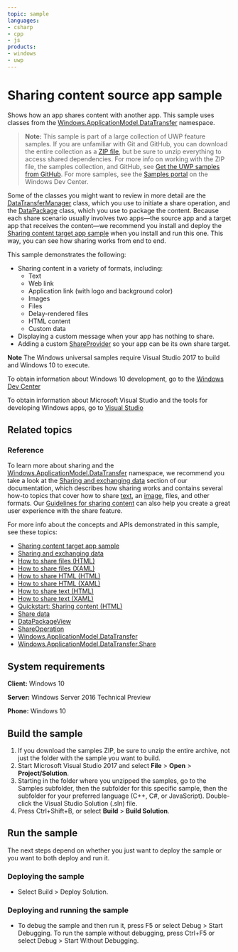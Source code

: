 ```yaml
---
topic: sample
languages:
- csharp
- cpp
- js
products:
- windows
- uwp
---
```


<!---
  category: DeepLinksAndAppToAppCommunication
  samplefwlink: http://go.microsoft.com/fwlink/p/?LinkId=620596
--->

# Sharing content source app sample

Shows how an app shares content with another app. This sample uses classes from the 
[Windows.ApplicationModel.DataTransfer](http://msdn.microsoft.com/library/windows/apps/br205967) namespace. 

> **Note:** This sample is part of a large collection of UWP feature samples. 
> If you are unfamiliar with Git and GitHub, you can download the entire collection as a 
> [ZIP file](https://github.com/Microsoft/Windows-universal-samples/archive/master.zip), but be 
> sure to unzip everything to access shared dependencies. For more info on working with the ZIP file, 
> the samples collection, and GitHub, see [Get the UWP samples from GitHub](https://aka.ms/ovu2uq). 
> For more samples, see the [Samples portal](https://aka.ms/winsamples) on the Windows Dev Center. 

Some of the classes you might want to review in more detail are the 
[DataTransferManager](http://msdn.microsoft.com/library/windows/apps/br205932) class, 
which you use to initiate a share operation, and the [DataPackage](http://msdn.microsoft.com/library/windows/apps/br205873) class, 
which you use to package the content. Because each share scenario usually involves two apps—the source app 
and a target app that receives the content—we recommend you install and deploy the 
[Sharing content target app sample](http://go.microsoft.com/fwlink/p/?linkid=231519) when you install and run this one. 
This way, you can see how sharing works from end to end.

This sample demonstrates the following:

* Sharing content in a variety of formats, including:
  *  Text
  *  Web link
  *  Application link (with logo and background color)
  *  Images
  *  Files
  *  Delay-rendered files
  *  HTML content
  *  Custom data
* Displaying a custom message when your app has nothing to share.
* Adding a custom [ShareProvider](https://docs.microsoft.com/uwp/api/windows.applicationmodel.datatransfer.shareprovider) so your app can be its own share target.

**Note** The Windows universal samples require Visual Studio 2017 to build and Windows 10 to execute.
 
To obtain information about Windows 10 development, go to the [Windows Dev Center](http://go.microsoft.com/fwlink/?LinkID=532421)

To obtain information about Microsoft Visual Studio and the tools for developing Windows apps, go to [Visual Studio](http://go.microsoft.com/fwlink/?LinkID=532422)

## Related topics

### Reference

To learn more about sharing and the [Windows.ApplicationModel.DataTransfer](http://msdn.microsoft.com/library/windows/apps/br205967) namespace, we recommend you take a look at the [Sharing and exchanging data](http://msdn.microsoft.com/library/windows/apps/hh464923) section of our documentation, which describes how sharing works and contains several how-to topics that cover how to share [text](http://msdn.microsoft.com/library/windows/apps/hh758313), an [image](http://msdn.microsoft.com/library/windows/apps/hh758305), files, and other formats. Our [Guidelines for sharing content](http://msdn.microsoft.com/library/windows/apps/hh465251) can also help you create a great user experience with the share feature.

For more info about the concepts and APIs demonstrated in this sample, see these topics:

-   [Sharing content target app sample](http://go.microsoft.com/fwlink/p/?linkid=231519)
-   [Sharing and exchanging data](http://msdn.microsoft.com/library/windows/apps/hh464923)
-   [How to share files (HTML)](http://msdn.microsoft.com/library/windows/apps/hh758308)
-   [How to share files (XAML)](http://msdn.microsoft.com/library/windows/apps/hh871371)
-   [How to share HTML (HTML)](http://msdn.microsoft.com/library/windows/apps/hh758310)
-   [How to share HTML (XAML)](http://msdn.microsoft.com/library/windows/apps/hh973055)
-   [How to share text (HTML)](http://msdn.microsoft.com/library/windows/apps/hh758313)
-   [How to share text (XAML)](http://msdn.microsoft.com/library/windows/apps/hh871372)
-   [Quickstart: Sharing content (HTML)](http://msdn.microsoft.com/library/windows/apps/hh465261)
-   [Share data](https://msdn.microsoft.com/library/windows/apps/mt243293)
-   [DataPackageView](http://msdn.microsoft.com/library/windows/apps/hh738408)
-   [ShareOperation](http://msdn.microsoft.com/library/windows/apps/br205977)
-   [Windows.ApplicationModel.DataTransfer](http://msdn.microsoft.com/library/windows/apps/br205967)
-   [Windows.ApplicationModel.DataTransfer.Share](http://msdn.microsoft.com/library/windows/apps/br205989)

## System requirements

**Client:** Windows 10

**Server:** Windows Server 2016 Technical Preview

**Phone:** Windows 10

## Build the sample

1. If you download the samples ZIP, be sure to unzip the entire archive, not just the folder with the sample you want to build. 
2. Start Microsoft Visual Studio 2017 and select **File** \> **Open** \> **Project/Solution**.
3. Starting in the folder where you unzipped the samples, go to the Samples subfolder, then the subfolder for this specific sample, then the subfolder for your preferred language (C++, C#, or JavaScript). Double-click the Visual Studio Solution (.sln) file.
4. Press Ctrl+Shift+B, or select **Build** \> **Build Solution**.

## Run the sample

The next steps depend on whether you just want to deploy the sample or you want to both deploy and run it.

### Deploying the sample

- Select Build > Deploy Solution. 

### Deploying and running the sample

- To debug the sample and then run it, press F5 or select Debug >  Start Debugging. To run the sample without debugging, press Ctrl+F5 or select Debug > Start Without Debugging. 
